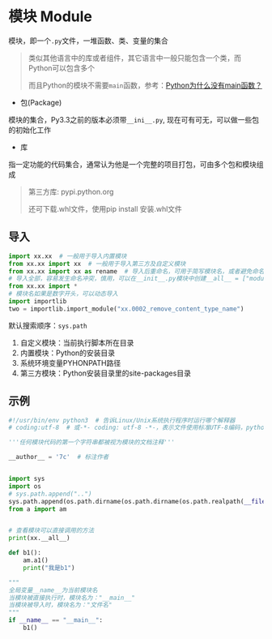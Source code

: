 # 模块 Module

模块，即一个`.py`文件，一堆函数、类、变量的集合

> 类似其他语言中的库或者组件，其它语言中一般只能包含一个类，而Python可以包含多个
>
> 而且Python的模块不需要`main`函数，参考：[Python为什么没有main函数？](https://mp.weixin.qq.com/s/1ehySR5NH2v1U8WIlXflEQ)

- 包(Package)

模块的集合，Py3.3之前的版本必须带`__ini__.py`, 现在可有可无，可以做一些包的初始化工作

- 库

指一定功能的代码集合，通常认为他是一个完整的项目打包，可由多个包和模块组成

> 第三方库: pypi.python.org
>
> 还可下载.whl文件，使用pip install 安装.whl文件

## 导入

```python
import xx.xx  # 一般用于导入内置模块
from xx.xx import xx  # 一般用于导入第三方及自定义模块
from xx.xx import xx as rename  # 导入后重命名，可用于简写模块名，或者避免命名冲突
# 导入全部，容易发生命名冲突，慎用，可以在__init__.py模块中创建__all__ = ["module_name"]变量，定义*的范围
from xx.xx import *
# 模块名如果是数字开头，可以动态导入
import importlib
two = importlib.import_module("xx.0002_remove_content_type_name")
```

默认搜索顺序：`sys.path`

1. 自定义模块：当前执行脚本所在目录
2. 内置模块：Python的安装目录
3. 系统环境变量PYHONPATH路径
4. 第三方模块：Python安装目录里的site-packages目录

## 示例

```python
#!/usr/bin/env python3  # 告诉Linux/Unix系统执行程序时运行哪个解释器
# coding:utf-8  # 或-*- coding: utf-8 -*-，表示文件使用标准UTF-8编码，python3已经不需要加这个了

'''任何模块代码的第一个字符串都被视为模块的文档注释'''

__author__ = '7c'  # 标注作者


import sys
import os
# sys.path.append("..")
sys.path.append(os.path.dirname(os.path.dirname(os.path.realpath(__file__))))
from a import am


# 查看模块可以直接调用的方法
print(xx.__all__)

def b1():
    am.a1()
    print("我是b1")

"""
全局变量__name__为当前模块名
当模块被直接执行时，模块名为："__main__"
当模块被导入时，模块名为："文件名"
"""
if __name__ == "__main__":
    b1()
```
